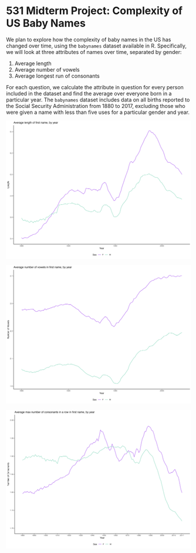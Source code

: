 # 531 Midterm Project: Complexity of US Baby Names

We plan to explore how the complexity of baby names in the US has changed over time, 
using the `babynames` dataset available in R. Specifically, we will look at three
attributes of names over time, separated by gender:

1. Average length
2. Average number of vowels
3. Average longest run of consonants 

For each question, we calculate the attribute in question for every person included 
in the dataset and find the average over everyone born in a particular year. 
The `babynames` dataset includes data on all births reported to the Social 
Security Administration from 1880 to 2017, excluding those who were given a name 
with less than five uses for a particular gender and year. 

![length](plots/average_length.png)

![vowel](plots/average_vowels.png)

![consonant](plots/average_max_consonant.png) 
